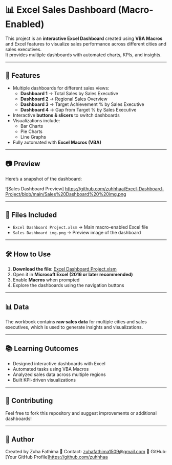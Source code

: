 # 📊 Excel Sales Dashboard (Macro-Enabled)

This project is an **interactive Excel Dashboard** created using **VBA Macros** and Excel features to visualize sales performance across different cities and sales executives.  
It provides multiple dashboards with automated charts, KPIs, and insights.

---

## 🚀 Features
- Multiple dashboards for different sales views:
  - **Dashboard 1** → Total Sales by Sales Executive  
  - **Dashboard 2** → Regional Sales Overview  
  - **Dashboard 3** → Target Achievement % by Sales Executive  
  - **Dashboard 4** → Gap from Target % by Sales Executive  
- Interactive **buttons & slicers** to switch dashboards  
- Visualizations include:
  - Bar Charts  
  - Pie Charts  
  - Line Graphs  
- Fully automated with **Excel Macros (VBA)**

---

## 📷 Preview
Here’s a snapshot of the dashboard:

![Sales Dashboard Preview] https://github.com/zuhhhaa/Excel-Dashboard-Project/blob/main/Sales%20Dashboard%20%20img.png

---

## 📂 Files Included
- `Excel Dashboard Project.xlsm` → Main macro-enabled Excel file  
- `Sales Dashboard img.png` → Preview image of the dashboard  

---

## 🛠️ How to Use
1. **Download the file**: [Excel Dashboard Project.xlsm](./Excel%20Dashboard%20Project.xlsm)  
2. Open it in **Microsoft Excel (2016 or later recommended)**  
3. Enable **Macros** when prompted  
4. Explore the dashboards using the navigation buttons  

---

## 📊 Data
The workbook contains **raw sales data** for multiple cities and sales executives, which is used to generate insights and visualizations.

---

## 📚 Learning Outcomes
- Designed interactive dashboards with Excel
- Automated tasks using VBA Macros
- Analyzed sales data across multiple regions
- Built KPI-driven visualizations 

---

## 🤝 Contributing
Feel free to fork this repository and suggest improvements or additional dashboards!

---

## 📌 Author
Created by Zuha Fathima 
📧 Contact: zuhafathima1509@gmail.com 
🔗 GitHub: [Your GitHub Profile]https://github.com/zuhhhaa

